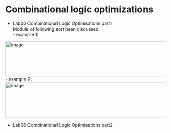 # Combinational logic optimizations

- Lab06 Combinational Logic Optimisations part1  
Module of following sort been discussed  
      - example 1:  
<img width="616" height="110" alt="image" src="https://github.com/user-attachments/assets/1eae25ce-4000-4314-bf80-a88008950b8f" />
      - example 2:  
<img width="551" height="113" alt="image" src="https://github.com/user-attachments/assets/e8579c39-dc77-4c6d-9ff4-98dfd8154ff5" />





- Lab06 Combinational Logic Optimisations part2
